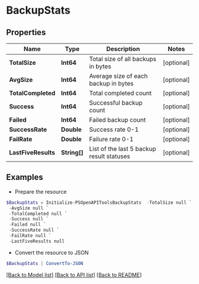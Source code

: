 # BackupStats
## Properties

Name | Type | Description | Notes
------------ | ------------- | ------------- | -------------
**TotalSize** | **Int64** | Total size of all backups in bytes | [optional] 
**AvgSize** | **Int64** | Average size of each backup in bytes | [optional] 
**TotalCompleted** | **Int64** | Total completed count | [optional] 
**Success** | **Int64** | Successful backup count | [optional] 
**Failed** | **Int64** | Failed backup count | [optional] 
**SuccessRate** | **Double** | Success rate 0-1 | [optional] 
**FailRate** | **Double** | Failure rate 0-1 | [optional] 
**LastFiveResults** | **String[]** | List of the last 5 backup result statuses | [optional] 

## Examples

- Prepare the resource
```powershell
$BackupStats = Initialize-PSOpenAPIToolsBackupStats  -TotalSize null `
 -AvgSize null `
 -TotalCompleted null `
 -Success null `
 -Failed null `
 -SuccessRate null `
 -FailRate null `
 -LastFiveResults null
```

- Convert the resource to JSON
```powershell
$BackupStats | ConvertTo-JSON
```

[[Back to Model list]](../README.md#documentation-for-models) [[Back to API list]](../README.md#documentation-for-api-endpoints) [[Back to README]](../README.md)

